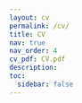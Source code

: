 ```yaml
---
layout: cv
permalink: /cv/
title: CV
nav: true
nav_order: 4
cv_pdf: CV.pdf
description: 
toc:
  sidebar: false
---
```

